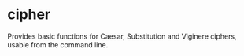 # cipher
Provides basic functions for Caesar, Substitution and Viginere ciphers, usable from the command line.
